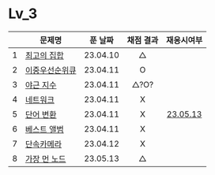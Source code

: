 # Lv_3

|     | 문제명                          | 푼 날짜  | 채점 결과 |         재응시여부          |
| :-: | ------------------------------- | :------: | :-------: | :-------------------------: |
|  1  | [최고의 집합](./bestSet.js)     | 23.04.10 |     △     |
|  2  | [이중우선순위큐](./heap.js)     | 23.04.11 |     O     |
|  3  | [야근 지수](./totalNight.js)    | 23.04.11 |   △?O?    |
|  4  | [네트워크](./network.js)        | 23.04.11 |     X     |
|  5  | [단어 변환](./changeWord.js)    | 23.04.11 |     X     | [23.05.13](./changeWord.js) |
|  6  | [베스트 앨범](./bestAlbum.js)   | 23.04.11 |     X     |
|  7  | [단속카메라](./detectCamera.js) | 23.04.12 |     X     |
|  8  | [가장 먼 노드](./farNode.js)    | 23.05.13 |     △     |
